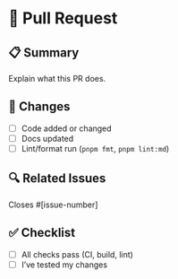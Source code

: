# 🚀 Pull Request

## 📋 Summary
Explain what this PR does.

## 📂 Changes
- [ ] Code added or changed
- [ ] Docs updated
- [ ] Lint/format run (`pnpm fmt`, `pnpm lint:md`)

## 🔍 Related Issues
Closes #[issue-number]

## ✅ Checklist
- [ ] All checks pass (CI, build, lint)
- [ ] I’ve tested my changes